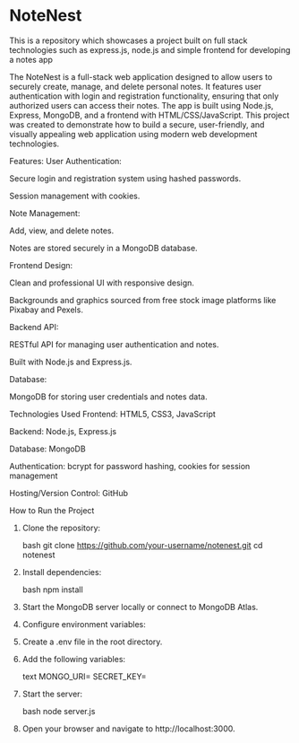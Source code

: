 # NoteNest
This is a repository which showcases a project built on full stack technologies such as express.js, node.js and simple frontend for developing a notes app

The NoteNest is a full-stack web application designed to allow users to securely create, manage, and delete personal notes. It features user authentication with login and registration functionality, ensuring that only authorized users can access their notes. The app is built using Node.js, Express, MongoDB, and a frontend with HTML/CSS/JavaScript. This project was created to demonstrate how to build a secure, user-friendly, and visually appealing web application using modern web development technologies.

Features:
User Authentication:

   Secure login and registration system using hashed passwords.

   Session management with cookies.

Note Management:

 Add, view, and delete notes.

 Notes are stored securely in a MongoDB database.

Frontend Design:

  Clean and professional UI with responsive design.

  Backgrounds and graphics sourced from free stock image platforms like Pixabay and Pexels.

Backend API:

 RESTful API for managing user authentication and notes.

 Built with Node.js and Express.js.

Database:

 MongoDB for storing user credentials and notes data.

Technologies Used
 Frontend: HTML5, CSS3, JavaScript

 Backend: Node.js, Express.js

 Database: MongoDB

 Authentication: bcrypt for password hashing, cookies for session management

 Hosting/Version Control: GitHub

How to Run the Project
1. Clone the repository:

   bash
   git clone https://github.com/your-username/notenest.git
   cd notenest
2. Install dependencies:

   bash
   npm install
3. Start the MongoDB server locally or connect to MongoDB Atlas.

4. Configure environment variables:

5. Create a .env file in the root directory.

6. Add the following variables:

    text
    MONGO_URI=<your-mongodb-uri>
    SECRET_KEY=<your-secret-key>
7. Start the server:

   bash
   node server.js
8. Open your browser and navigate to http://localhost:3000.
